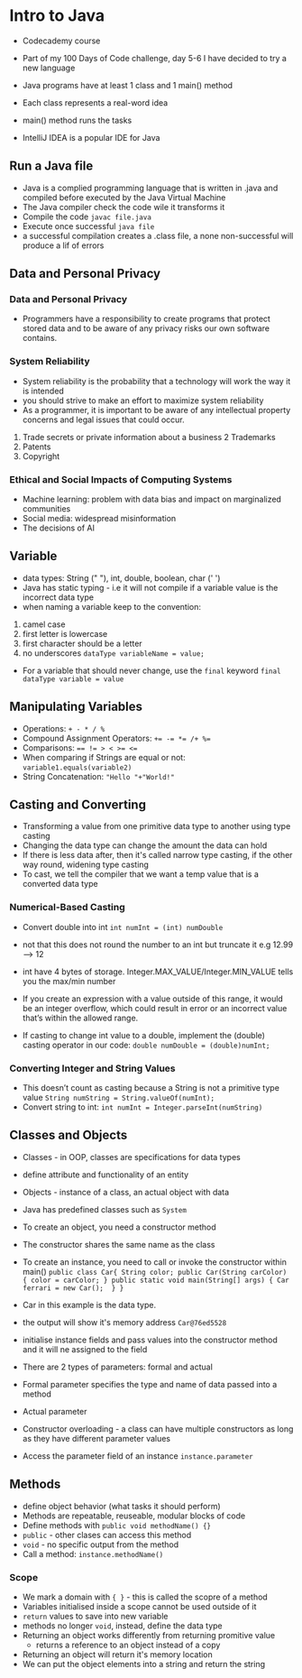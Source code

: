 # Intro to Java
- Codecademy course
- Part of my 100 Days of Code challenge, day 5-6 I have decided to try a new language

- Java programs have at least 1 class and 1 main() method
- Each class represents a real-word idea
- main() method runs the tasks

- IntelliJ IDEA is a popular IDE for Java

## Run a Java file
- Java is a complied programming language that is written in .java and compiled before executed by the Java Virtual Machine
- The Java compiler check the code wile it transforms it
- Compile the code
    `javac file.java`
- Execute once successful
    `java file`
- a successful compilation creates a .class file, a none non-successful will produce a lif of errors

## Data and Personal Privacy
### Data and Personal Privacy
- Programmers have a responsibility to create programs that protect stored data and to be aware of any privacy risks our own software contains.

### System Reliability
- System reliability is the probability that a technology will work the way it is intended
- you should strive to make an effort to maximize system reliability
- As a programmer, it is important to be aware of any intellectual property concerns and legal issues that could occur.
1) Trade secrets or private information about a business
2 Trademarks
3) Patents
4) Copyright

### Ethical and Social Impacts of Computing Systems
- Machine learning: problem with data bias and impact on marginalized communities
- Social media: widespread misinformation
- The decisions of AI

## Variable
- data types: String (" "), int, double, boolean, char (' ')
- Java has static typing - i.e it will not compile if a variable value is the incorrect data type
- when naming a variable keep to the convention:
1) camel case
2) first letter is lowercase
3) first character should be a letter
4) no underscores
    `dataType variableName = value;`
- For a variable that should never change, use the `final` keyword
    `final dataType variable = value`

## Manipulating Variables
- Operations: `+ - * / %`
- Compound Assignment Operators: `+= -= *= /+ %=`
- Comparisons: `== != > < >= <=`
- When comparing if Strings are equal or not:
    `variable1.equals(variable2)`
- String Concatenation: `"Hello "+"World!"`

## Casting and Converting
- Transforming a value from one primitive data type to another using type casting
- Changing the data type can change the amount the data can hold
- If there is less data after, then it's called narrow type casting, if the other way round, widening type casting
- To cast, we tell the compiler that we want a temp value that is a converted data type

### Numerical-Based Casting
- Convert double into int
    `int numInt = (int) numDouble`
- not that this does not round the number to an int but truncate it e.g 12.99 --> 12
- int have 4 bytes of storage. Integer.MAX_VALUE/Integer.MIN_VALUE tells you the max/min number
- If you create an expression with a value outside of this range, it would be an integer overflow, which could result in error or an incorrect value that’s within the allowed range.

- If casting to change int value to a double, implement the (double) casting operator in our code:
    `double numDouble = (double)numInt;`

### Converting Integer and String Values
- This doesn’t count as casting because a String is not a primitive type value
    `String numString = String.valueOf(numInt);`
- Convert string to int:
    `int numInt = Integer.parseInt(numString)`

## Classes and Objects
- Classes - in OOP, classes are specifications for data types
- define attribute and functionality of an entity
- Objects - instance of a class, an actual object with data

- Java has predefined classes such as `System`
- To create an object, you need a constructor method
- The constructor shares the same name as the class
- To create an instance, you need to call or invoke the constructor within main()
    `public class Car{
        String color;
        public Car(String carColor) {
            color = carColor;
        }
        public static void main(String[] args) {
            Car ferrari = new Car(); 
        }
    }`
- Car in this example is the data type.
- the output will show it's memory address
    `Car@76ed5528`
- initialise instance fields and pass values into the constructor method and it will ne assigned to the field
- There are 2 types of parameters: formal and actual
- Formal parameter specifies the type and name of data passed into a method
- Actual parameter
- Constructor overloading - a class can have multiple constructors as long as they have different parameter values
- Access the parameter field of an instance
    `instance.parameter`

## Methods
- define object behavior (what tasks it should perform)
- Methods are repeatable, reuseable, modular blocks of code
- Define methods with `public void methodName() {}`
- `public` - other clases can access this method
- `void` - no specific output from the method
- Call a method: `instance.methodName()`

### Scope
- We mark a domain with `{ }` - this is called the scopre of a method
- Variables initialised inside a scope cannot be used outside of it
- `return` values to save into new variable
- methods no longer `void`, instead, define the data type
- Returning an object works differently from returning promitive value
    - returns a reference to an object instead of a copy
- Returning an object will return it's memory location
- We can put the object elements into a string and return the string
